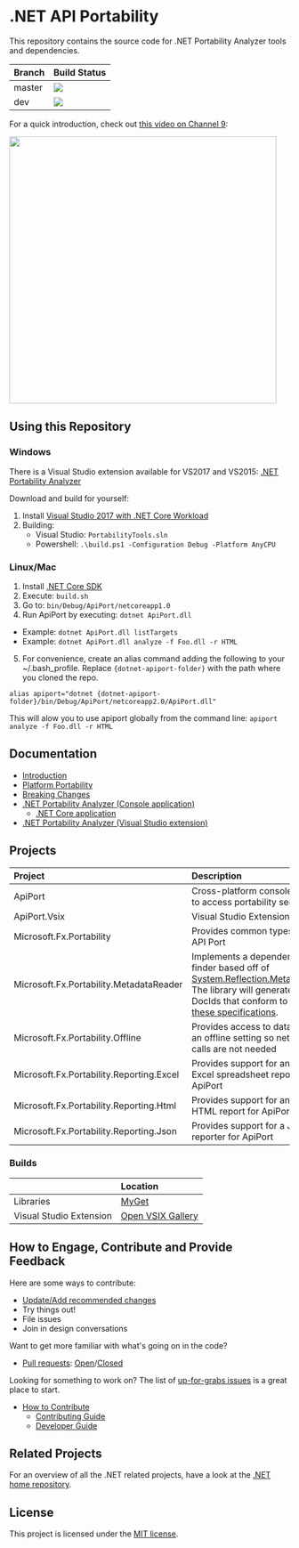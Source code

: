 # .NET API Portability

This repository contains the source code for .NET Portability Analyzer tools and
dependencies.

|Branch|Build Status|
|---|---|
|master|[![][BuildStatus-Master]][myget]|
|dev|[![][BuildStatus-Dev]][myget]|

For a quick introduction, check out [this video on Channel 9][Channel 9 Video]:

[<img src="https://sec.ch9.ms/ch9/031c/f3d7672b-dd71-4a18-a8b4-37573c08031c/DotNetPortabilityAnalyzer_960.jpg" width="480" />][Channel 9 Video]

## Using this Repository

### Windows
There is a Visual Studio extension available for VS2017 and VS2015: [.NET Portability Analyzer](https://marketplace.visualstudio.com/items?itemName=ConnieYau.NETPortabilityAnalyzer)

Download and build for yourself:
1. Install [Visual Studio 2017 with .NET Core Workload][Visual Studio 2017]
2. Building:
   * Visual Studio: `PortabilityTools.sln`
   * Powershell: `.\build.ps1 -Configuration Debug -Platform AnyCPU`

### Linux/Mac

1. Install [.NET Core SDK](https://www.microsoft.com/net/core)
2. Execute: `build.sh`
3. Go to: `bin/Debug/ApiPort/netcoreapp1.0`
4. Run ApiPort by executing: `dotnet ApiPort.dll`
  * Example: `dotnet ApiPort.dll listTargets`
  * Example: `dotnet ApiPort.dll analyze -f Foo.dll -r HTML`
5. For convenience, create an alias command adding the following to your ~/.bash_profile. Replace `{dotnet-apiport-folder}` with the path where you cloned the repo.
```
alias apiport="dotnet {dotnet-apiport-folder}/bin/Debug/ApiPort/netcoreapp2.0/ApiPort.dll"
```
This will alow you to use apiport globally from the command line: `apiport analyze -f Foo.dll -r HTML`

## Documentation

* [Introduction](docs/HowTo)
* [Platform Portability](docs/HowTo/PlatformPortability.md)
* [Breaking Changes](docs/HowTo/BreakingChanges.md)
* [.NET Portability Analyzer (Console application)](docs/Console)
    * [.NET Core application](docs/Console/README.md#using-net-core-application)
* [.NET Portability Analyzer (Visual Studio extension)](docs/VSExtension)

## Projects

| Project | Description |
| :------ | :---------- |
| ApiPort | Cross-platform console tool to access portability service |
| ApiPort.Vsix | Visual Studio Extension |
| Microsoft.Fx.Portability | Provides common types for API Port |
| Microsoft.Fx.Portability.MetadataReader | Implements a dependency finder based off of [System.Reflection.Metadata][System.Reflection.Metadata]. The library will generate DocIds that conform to [these specifications][DocId]. |
| Microsoft.Fx.Portability.Offline | Provides access to data in an offline setting so network calls are not needed |
| Microsoft.Fx.Portability.Reporting.Excel | Provides support for an Excel spreadsheet report for ApiPort |
| Microsoft.Fx.Portability.Reporting.Html | Provides support for an HTML report for ApiPort |
| Microsoft.Fx.Portability.Reporting.Json | Provides support for a JSON reporter for ApiPort |

### Builds

|     | Location |
| :--- | :--- |
| Libraries | [MyGet][myget] |
| Visual Studio Extension |  [Open VSIX Gallery][VSIX Gallery] |

## How to Engage, Contribute and Provide Feedback

Here are some ways to contribute:
* [Update/Add recommended changes](docs/RecommendedChanges)
* Try things out!
* File issues
* Join in design conversations

Want to get more familiar with what's going on in the code?
* [Pull requests][PR]: [Open][PR-Open]/[Closed][PR-Closed]

Looking for something to work on? The list of [up-for-grabs issues][Issues-Open]
is a great place to start.

* [How to Contribute][Contributing Guide]
    * [Contributing Guide][Contributing Guide]
    * [Developer Guide][Developer Guide]

## Related Projects

For an overview of all the .NET related projects, have a look at the
[.NET home repository](https://github.com/Microsoft/dotnet).

## License

This project is licensed under the [MIT license](LICENSE).

[BuildStatus-Master]: https://devdiv.visualstudio.com/_apis/public/build/definitions/0bdbc590-a062-4c3f-b0f6-9383f67865ee/484/badge
[BuildStatus-Dev]: https://devdiv.visualstudio.com/_apis/public/build/definitions/0bdbc590-a062-4c3f-b0f6-9383f67865ee/7913/badge
[Channel 9 Video]: https://channel9.msdn.com/Blogs/Seth-Juarez/A-Brief-Look-at-the-NET-Portability-Analyzer
[Contributing Guide]: https://github.com/dotnet/corefx/wiki/Contributing
[Developer Guide]: https://github.com/dotnet/corefx/wiki/Developer-Guide
[DocId]: https://msdn.microsoft.com/en-us/library/fsbx0t7x.aspx
[Issues-Open]: https://github.com/Microsoft/dotnet-apiport/issues?q=is%3Aopen+is%3Aissue
[PR]: https://github.com/Microsoft/dotnet-apiport/pulls
[PR-Closed]: https://github.com/Microsoft/dotnet-apiport/pulls?q=is%3Apr+is%3Aclosed
[PR-Open]: https://github.com/Microsoft/dotnet-apiport/pulls?q=is%3Aopen+is%3Apr
[myget]: https://dotnet.myget.org/gallery/dotnet-apiport
[System.Reflection.Metadata]: https://github.com/dotnet/corefx/tree/master/src/System.Reflection.Metadata
[Visual Studio 2017]: https://www.microsoft.com/net/core#windowsvs2017
[VSIX Gallery]: http://vsixgallery.com/extension/55d15546-28ca-40dc-af23-dfa503e9c5fe
